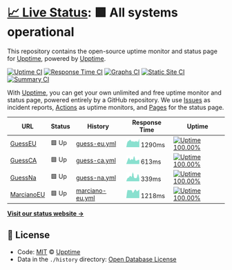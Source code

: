 # [📈 Live Status](https://demo.upptime.js.org): <!--live status--> **🟩 All systems operational**

This repository contains the open-source uptime monitor and status page for [Upptime](https://upptime.js.org), powered by [Upptime](https://github.com/upptime/upptime).

[![Uptime CI](https://github.com/koj-co/upptime/workflows/Uptime%20CI/badge.svg)](https://github.com/koj-co/upptime/actions?query=workflow%3A%22Uptime+CI%22)
[![Response Time CI](https://github.com/koj-co/upptime/workflows/Response%20Time%20CI/badge.svg)](https://github.com/koj-co/upptime/actions?query=workflow%3A%22Response+Time+CI%22)
[![Graphs CI](https://github.com/koj-co/upptime/workflows/Graphs%20CI/badge.svg)](https://github.com/koj-co/upptime/actions?query=workflow%3A%22Graphs+CI%22)
[![Static Site CI](https://github.com/koj-co/upptime/workflows/Static%20Site%20CI/badge.svg)](https://github.com/koj-co/upptime/actions?query=workflow%3A%22Static+Site+CI%22)
[![Summary CI](https://github.com/koj-co/upptime/workflows/Summary%20CI/badge.svg)](https://github.com/koj-co/upptime/actions?query=workflow%3A%22Summary+CI%22)

With [Upptime](https://upptime.js.org), you can get your own unlimited and free uptime monitor and status page, powered entirely by a GitHub repository. We use [Issues](https://github.com/upptime/upptime/issues) as incident reports, [Actions](https://github.com/upptime/upptime/actions) as uptime monitors, and [Pages](https://demo.upptime.js.org) for the status page.

<!--start: status pages-->
<!-- This summary is generated by Upptime (https://github.com/upptime/upptime) -->
<!-- Do not edit this manually, your changes will be overwritten -->

| URL                                                                                   | Status | History                                                                                                 | Response Time                                                                     | Uptime                                                                                                                                                                                                                                       |
| ------------------------------------------------------------------------------------- | ------ | ------------------------------------------------------------------------------------------------------- | --------------------------------------------------------------------------------- | -------------------------------------------------------------------------------------------------------------------------------------------------------------------------------------------------------------------------------------------- |
| [GuessEU](https://www.guess.eu)                                                       | 🟩 Up  | [guess-eu.yml](https://github.com/HoscoHarding/P-ginasPrueba/commits/master/history/guess-eu.yml)       | <img alt="Response time graph" src="./graphs/guess-eu.png" height="20"> 1290ms    | [![Uptime 100.00%](https://img.shields.io/endpoint?url=https%3A%2F%2Fraw.githubusercontent.com%2FHoscoHarding%2FP-ginasPrueba%2Fmaster%2Fapi%2Fguess-eu%2Fuptime.json)](https://HoscoHarding.github.io/P-ginasPrueba/history/guess-eu)       |
| [GuessCA](https://www.guess.com/ca/en/home/?changeCountry=1)                          | 🟩 Up  | [guess-ca.yml](https://github.com/HoscoHarding/P-ginasPrueba/commits/master/history/guess-ca.yml)       | <img alt="Response time graph" src="./graphs/guess-ca.png" height="20"> 613ms     | [![Uptime 100.00%](https://img.shields.io/endpoint?url=https%3A%2F%2Fraw.githubusercontent.com%2FHoscoHarding%2FP-ginasPrueba%2Fmaster%2Fapi%2Fguess-ca%2Fuptime.json)](https://HoscoHarding.github.io/P-ginasPrueba/history/guess-ca)       |
| [GuessNa](https://www.guess.com/us/en_US/home/?changeCountry=1)                       | 🟩 Up  | [guess-na.yml](https://github.com/HoscoHarding/P-ginasPrueba/commits/master/history/guess-na.yml)       | <img alt="Response time graph" src="./graphs/guess-na.png" height="20"> 339ms     | [![Uptime 100.00%](https://img.shields.io/endpoint?url=https%3A%2F%2Fraw.githubusercontent.com%2FHoscoHarding%2FP-ginasPrueba%2Fmaster%2Fapi%2Fguess-na%2Fuptime.json)](https://HoscoHarding.github.io/P-ginasPrueba/history/guess-na)       |
| [MarcianoEU](https://www.guess.eu/fr-fr/marciano?INTCMP=REFRESH_SUMMER_HERO_WOMEN_ES) | 🟩 Up  | [marciano-eu.yml](https://github.com/HoscoHarding/P-ginasPrueba/commits/master/history/marciano-eu.yml) | <img alt="Response time graph" src="./graphs/marciano-eu.png" height="20"> 1218ms | [![Uptime 100.00%](https://img.shields.io/endpoint?url=https%3A%2F%2Fraw.githubusercontent.com%2FHoscoHarding%2FP-ginasPrueba%2Fmaster%2Fapi%2Fmarciano-eu%2Fuptime.json)](https://HoscoHarding.github.io/P-ginasPrueba/history/marciano-eu) |

<!--end: status pages-->

[**Visit our status website →**](https://demo.upptime.js.org)

## 📄 License

- Code: [MIT](./LICENSE) © [Upptime](https://upptime.js.org)
- Data in the `./history` directory: [Open Database License](https://opendatacommons.org/licenses/odbl/1-0/)
